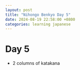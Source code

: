 ```yaml
---
layout: post
title: "Nihongo Benkyo Day 5"
date: 2024-08-19 22:58:00 +0800
categories: learning japanese
---
```


# Day 5
- 2 columns of katakana